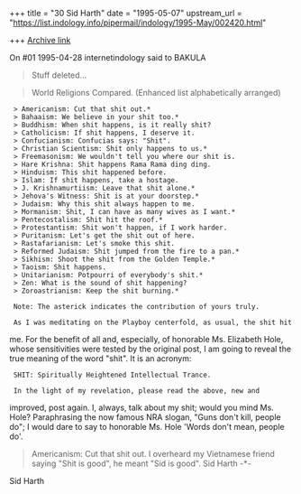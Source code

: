 +++
title = "30 Sid Harth"
date = "1995-05-07"
upstream_url = "https://list.indology.info/pipermail/indology/1995-May/002420.html"

+++
[Archive link](https://list.indology.info/pipermail/indology/1995-May/002420.html)

On #01  1995-04-28 internetindology said to BAKULA

   > Stuff deleted...

   > World Religions Compared. (Enhanced list alphabetically arranged)

     > Americanism: Cut that shit out.*
     > Bahaaism: We believe in your shit too.*
     > Buddhism: When shit happens, is it really shit?
     > Catholicism: If shit happens, I deserve it.
     > Confucianism: Confucias says: "Shit".
     > Christian Scientism: Shit only happens to us.*
     > Freemasonism: We wouldn't tell you where our shit is.
     > Hare Krishna: Shit happens Rama Rama ding ding.
     > Hinduism: This shit happened before.
     > Islam: If shit happens, take a hostage.
     > J. Krishnamurtiism: Leave that shit alone.*
     > Jehova's Witness: Shit is at your doorstep.*
     > Judaism: Why this shit always happen to me.
     > Mormanism: Shit, I can have as many wives as I want.*
     > Pentecostalism: Shit hit the roof.*
     > Protestantism: Shit won't happen, if I work harder.
     > Puritanism: Let's get the shit out of here.
     > Rastafarianism: Let's smoke this shit.
     > Reformed Judaism: Shit jumped from the fire to a pan.*
     > Sikhism: Shoot the shit from the Golden Temple.*
     > Taoism: Shit happens.
     > Unitarianism: Potpourri of everybody's shit.*
     > Zen: What is the sound of shit happening?
     > Zoroastrianism: Keep the shit burning.*

     Note: The asterick indicates the contribution of yours truly.

     As I was meditating on the Playboy centerfold, as usual, the shit hit
me. For the benefit of all and, especially, of honorable Ms. Elizabeth Hole,
whose sensitivities were tested by the original post, I am going to reveal
the true meaning of the word "shit". It is an acronym:

     SHIT: Spiritually Heightened Intellectual Trance.

     In the light of my revelation, please read the above, new and
improved, post again. I, always, talk about my shit; would you mind Ms.
Hole?
     Paraphrasing the now famous NRA slogan, "Guns don't kill, people do";
I would dare to say to honorable Ms. Hole 'Words don't mean, people do'.


   > Americanism: Cut that shit out.
   > I overheard my Vietnamese friend saying "Shit is good", he meant "Sid
   > is good".
   > Sid Harth
   > -*-

Sid Harth







